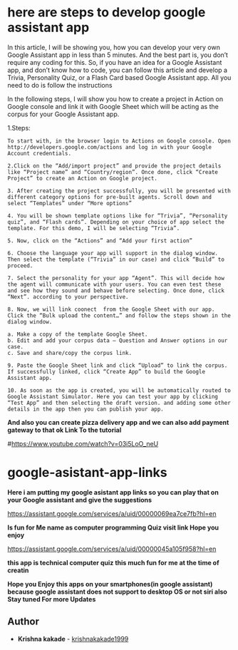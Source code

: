 # here are steps to develop google assistant app

In this article, I will be showing you, how you can develop your very own Google Assistant app in less than 5 minutes. And the best part is, you don’t require any coding for this. So, if you have an idea for a Google Assistant app, and don’t know how to code, you can follow this article and develop a Trivia, Personality Quiz, or a Flash Card based Google Assistant app. All you need to do is follow the instructions

In the following steps, I will show you how to create a project in Action on Google console and link it with Google Sheet which will be acting as the corpus for your Google Assistant app.

1.Steps:

    To start with, in the browser login to Actions on Google console. Open http://developers.google.com/actions and log in with your Google Account credentials.
    
    2.Click on the “Add/import project” and provide the project details like “Project name” and “Country/region”. Once done, click “Create Project” to create an Action on Google project.
    
    3. After creating the project successfully, you will be presented with different category options for pre-built agents. Scroll down and select “Templates” under “More options”
    
    4. You will be shown template options like for “Trivia”, “Personality quiz”, and “Flash cards”. Depending on your choice of app select the template. For this demo, I will be selecting “Trivia”.
    
    5. Now, click on the “Actions” and “Add your first action”
    
    6. Choose the language your app will support in the dialog window. Then select the template (“Trivia” in our case) and click “Build” to proceed.

    7. Select the personality for your app “Agent”. This will decide how the agent will communicate with your users. You can even test these and see how they sound and behave before selecting. Once done, click “Next”. according to your perspective.

    8. Now, we will link coonect  from the Google Sheet with our app. Click the “Bulk upload the content…” and follow the steps shown in the dialog window.

    a. Make a copy of the template Google Sheet.
    b. Edit and add your corpus data — Question and Answer options in our case.
    c. Save and share/copy the corpus link.

    9. Paste the Google Sheet link and click “Upload” to link the corpus. If successfully linked, click “Create App” to build the Google Assistant app.

    10. As soon as the app is created, you will be automatically routed to Google Assistant Simulator. Here you can test your app by clicking “Test App” and then selecting the draft version. and adding some other details in the app then you can publish your app.

<b>And also you can create pizza delivery app and we can also add payment gateway to that ok </b>
<b> Link To the tutorial </b>

#https://www.youtube.com/watch?v=03i5LoO_neU

# google-asistant-app-links 

<b>Here i am putting my google asistant app links so you can play that on your Google assistant and give the suggestions </b>

https://assistant.google.com/services/a/uid/00000069ea7ce7fb?hl=en

<b>Is fun for Me name as computer programming Quiz visit link Hope you enjoy</b>

https://assistant.google.com/services/a/uid/00000045a105f958?hl=en

<b>this app is technical computer quiz this much fun for me at the time of creatin </b>

<b>Hope you Enjoy this apps on your smartphones(in google assistant) because google assistant does not support to desktop OS or not siri also  Stay tuned For more Updates</b>

## Author

* **Krishna kakade**  - [krishnakakade1999](https://github.com/krishnakakade1999)
